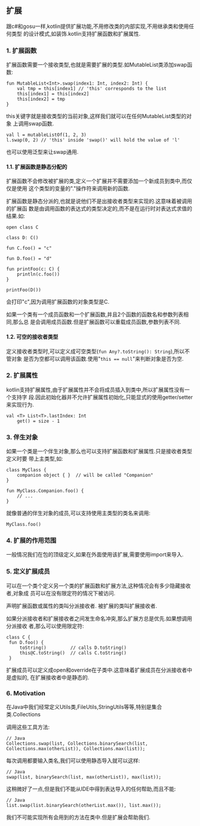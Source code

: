## 扩展
跟c#和gosu一样,kotlin提供扩展功能,不用修改类的内部实现,不用继承类和使用任何类型
的设计模式,如装饰.kotlin支持扩展函数和扩展属性.

### 1. 扩展函数
扩展函数需要一个接收类型,也就是需要扩展的类型.如MutableList<Int>类添加swap函数:

	fun MutableList<Int>.swap(index1: Int, index2: Int) {
	    val tmp = this[index1] // 'this' corresponds to the list
	    this[index1] = this[index2]
	    this[index2] = tmp
	}

this关键字就是接收类型的当前对象,这样我们就可以在任何MutableList<Int>类型的对象
上调用swap函数.

	val l = mutableListOf(1, 2, 3)
	l.swap(0, 2) // 'this' inside 'swap()' will hold the value of 'l'

也可以使用泛型来让swap通用.

#### 1.1. 扩展函数是静态分配的
扩展函数不会修改被扩展的类,定义一个扩展并不需要添加一个新成员到类中,而仅仅是使用
这个类型的变量的"."操作符来调用新的函数.

扩展函数是静态分派的,也就是说他们不是出接收者类型来实现的.这意味着被调用的扩展函
数是由调用函数的表达式的类型决定的,而不是在运行时对表达式求值的结果.如:

	open class C

	class D: C()
	
	fun C.foo() = "c"
	
	fun D.foo() = "d"
	
	fun printFoo(c: C) {
	    println(c.foo())
	}
	
	printFoo(D())
会打印"c",因为调用扩展函数的对象类型是C.

如果一个类有一个成员函数和一个扩展函数,并且2个函数的函数名和参数列表相同,那么总
是会调用成员函数.但是扩展函数可以重载成员函数,参数列表不同.

#### 1.2. 可空的接收者类型
定义接收者类型时,可以定义成可空类型(`fun Any?.toString(): String`),所以不管对象
是否为空都可以调用该函数.使用"`this == null`"来判断对象是否为空.

### 2. 扩展属性
kotlin支持扩展属性,由于扩展属性并不会将成员插入到类中,所以扩展属性没有一个支持字
段.因此初始化器并不允许扩展属性初始化,只能显式的使用getter/setter来实现行为.

	val <T> List<T>.lastIndex: Int
	    get() = size - 1

### 3. 伴生对象
如果一个类是一个伴生对象,那么也可以支持扩展函数和扩展属性.只是接收者类型定义时要
带上主类型,如:

	class MyClass {
	    companion object { }  // will be called "Companion"
	}
	
	fun MyClass.Companion.foo() {
	    // ...
	}

就像普通的伴生对象的成员,可以支持使用主类型的类名来调用:

	MyClass.foo()

### 4. 扩展的作用范围
一般情况我们在包的顶级定义,如果在外面使用该扩展,需要使用import来导入.

### 5. 定义扩展成员
可以在一个类个定义另一个类的扩展函数和扩展方法,这种情况会有多少隐藏接收者,对象成
员可以在没有限定符的情况下被访问.

声明扩展函数或属性的类叫分派接收者.
被扩展的类叫扩展接收者.

如果分派接收者和扩展接收者之间发生命名冲突,那么扩展方总是优先.如果想调用分派接收
者,那么可以使用限定符:

	class C {
	 fun D.foo() {
   	     toString()         // calls D.toString()
   	     this@C.toString()  // calls C.toString()
   	 }

扩展成员可以定义成open和override在子类中.这意味着扩展成员在分派接收者中是虚拟的,
在扩展接收者中是静态的.

### 6. Motivation
在Java中我们经常定义Utils类,FileUtils,StringUtils等等,特别是集合类.Collections

调用这些工具方法:

	// Java
	Collections.swap(list, Collections.binarySearch(list,
	Collections.max(otherList)), Collections.max(list));

每次调用都要输入类名,我们可以使用静态导入就可以这样:

	// Java
	swap(list, binarySearch(list, max(otherList)), max(list));

这稍微好了一点,但是我们不能从IDE中得到表达导入的任何帮助,而且不能:

	// Java
	list.swap(list.binarySearch(otherList.max()), list.max());

我们不可能实现所有会用到的方法在类中.但是扩展会帮助我们.
